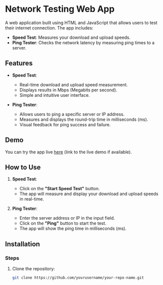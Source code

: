 # Network Testing Web App

A web application built using HTML and JavaScript that allows users to test their internet connection. The app includes:

- **Speed Test**: Measures your download and upload speeds.
- **Ping Tester**: Checks the network latency by measuring ping times to a server.

## Features

- **Speed Test**:
  - Real-time download and upload speed measurement.
  - Displays results in Mbps (Megabits per second).
  - Simple and intuitive user interface.

- **Ping Tester**:
  - Allows users to ping a specific server or IP address.
  - Measures and displays the round-trip time in milliseconds (ms).
  - Visual feedback for ping success and failure.

## Demo

You can try the app live [here](https://bright-tarsier-5eb893.netlify.app/) (link to the live demo if available).

## How to Use

1. **Speed Test**:
   - Click on the **"Start Speed Test"** button.
   - The app will measure and display your download and upload speeds in real-time.

2. **Ping Tester**:
   - Enter the server address or IP in the input field.
   - Click on the **"Ping"** button to start the test.
   - The app will show the ping time in milliseconds (ms).

## Installation

### Steps

1. Clone the repository:

   ```bash
   git clone https://github.com/yourusername/your-repo-name.git
